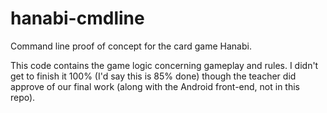 # hanabi-cmdline
Command line proof of concept for the card game Hanabi. 

This code contains the game logic concerning gameplay and rules. I didn't get to finish it 100% (I'd say this is 85% done) though the teacher did approve of our final work (along with the Android front-end, not in this repo).
